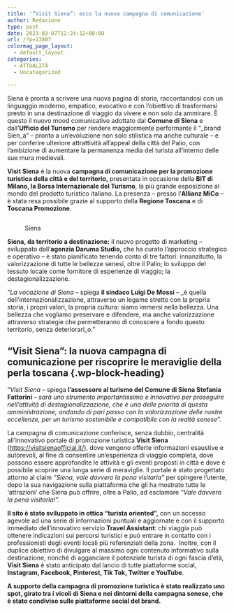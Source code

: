 ```yaml
---
title: '“Visit Siena”: ecco la nuova campagna di comunicazione'
author: Redazione
type: post
date: 2023-03-07T12:24:12+00:00
url: /?p=13807
colormag_page_layout:
  - default_layout
categories:
  - ATTUALITÀ
  - Uncategorized

---
```

Siena è pronta a scrivere una nuova pagina di storia, raccontandosi con un linguaggio moderno, empatico, evocativo e con l’obiettivo di trasformarsi presto in una destinazione di viaggio da vivere e non solo da ammirare. È questo il nuovo mood comunicativo adottato dal **Comune di Siena** e dall’**Ufficio del Turismo** per rendere maggiormente performante il “_brand Sien_a” &#8211; pronto a un’evoluzione non solo stilistica ma anche culturale &#8211; e per conferire ulteriore attrattività all’appeal della città del Palio, con l’ambizione di aumentare la permanenza media del turista all’interno delle sue mura medievali.

**Visit Siena** è la nuova **campagna di comunicazione per la promozione turistica della città e del territorio,** presentata in occasione della **BIT di Milano, la Borsa Internazionale del Turismo**, la più grande esposizione al mondo del prodotto turistico italiano. La presenza &#8211; presso l’**Allianz MiCo** &#8211; è stata resa possibile grazie al supporto della **Regione Toscana** e di **Toscana Promozione**.<figure class="wp-block-image size-large">

<img decoding="async" src="https://progressonline.it/wp-content/uploads/2023/03/VisitSiena_2-698x1024.jpeg" alt="" class="wp-image-13810" /> <figcaption>Siena</figcaption></figure> 

**Siena, da territorio a destinazione:** il nuovo progetto di marketing &#8211; sviluppato dall’**agenzia Daruma Studio,** che ha curato l’approccio strategico e operativo &#8211; è stato pianificato tenendo conto di tre fattori: innanzitutto, la valorizzazione di tutte le bellezze senesi, oltre il Palio; lo sviluppo del tessuto locale come fornitore di esperienze di viaggio; la destagionalizzazione.

“_La vocazione di Siena_ &#8211; spiega **il sindaco Luigi De Mossi** &#8211; _è quella dell’internazionalizzazione, attraverso un legame stretto con la propria storia, i propri valori, la propria cultura: siamo immersi nella bellezza. Una bellezza che vogliamo preservare e difendere, ma anche valorizzazione attraverso strategie che permetteranno di conoscere a fondo questo territorio, senza deteriorarl_o.”

## **“Visit Siena”: la nuova campagna di comunicazione per riscoprire le meraviglie della perla toscana** {.wp-block-heading}

“_Visit Siena_ – spiega **l’assessore al turismo del Comune di Siena Stefania Fattorini** – _sarà uno strumento importantissimo e innovativo per proseguire nell’attività di destagionalizzazione, che è una delle priorità di questa amministrazione, andando di pari passo con la valorizzazione delle nostre eccellenze, per un turismo sostenibile e compatibile con la realtà senese_”.

La campagna di comunicazione conferisce, senza dubbio, centralità all’innovativo portale di promozione turistica **Visit Siena** (<https://visitsienaofficial.it/>), dove vengono offerte informazioni esaustive e autorevoli, al fine di consentire un’esperienza di viaggio completa, dove possono essere approfondite le attività e gli eventi proposti in città e dove è possibile scoprire una lunga serie di meraviglie. Il portale è stato progettato attorno al claim _“Siena, vale davvero la pena visitarla”_ per spingere l&#8217;utente, dopo la sua navigazione sulla piattaforma che gli ha mostrato tutte le ‘attrazioni’ che Siena può offrire, oltre a Palio, ad esclamare _“Vale davvero la pena visitarla!”._

**Il sito è stato sviluppato in ottica “turista oriented”,** con un accesso agevole ad una serie di informazioni puntuali e aggiornate e con il supporto immediato dell’innovativo servizio **Travel Assistant**: chi viaggia può ottenere indicazioni sui percorsi turistici e può entrare in contatto con i professionisti degli eventi locali più referenziati della zona.&nbsp; Inoltre, con il duplice obiettivo di divulgare al massimo ogni contenuto informativo sulla destinazione, nonché di agganciare il potenziale turista di ogni fascia d’età, **Visit Siena** è stato anticipato dal lancio di tutte piattaforme social, **Instagram, Facebook, Pinterest, Tik Tok, Twitter e YouTube**.

**A supporto della campagna di promozione turistica è stato realizzato uno spot, girato tra i vicoli di Siena e nei dintorni della campagna senese, che è stato condiviso sulle piattaforme social del brand.**